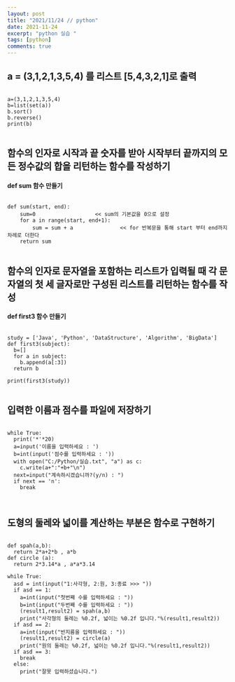```yaml
---
layout: post
title: "2021/11/24 // python"
date: 2021-11-24
excerpt: "python 실습 "
tags: [python]
comments: true
---
```

## a = (3,1,2,1,3,5,4) 를 리스트 [5,4,3,2,1]로 출력

<pre><code>
a=(3,1,2,1,3,5,4)
b=list(set(a))
b.sort()
b.reverse()
print(b)

</code></pre>



## 함수의 인자로 시작과 끝 숫자를 받아 시작부터 끝까지의 모든 정수값의 합을 리턴하는 함수를 작성하기
    

#### def sum 함수 만들기
 <pre><code>
def sum(start, end):         
    sum=0                   << sum의 기본값을 0으로 설정
    for a in range(start, end+1):
        sum = sum + a               << for 반복문을 통해 start 부터 end까지 차례로 더한다
    return sum
    
</code></pre>



## 함수의 인자로 문자열을 포함하는 리스트가 입력될 때 각 문자열의 첫 세 글자로만 구성된 리스트를 리턴하는 함수를 작성


#### def first3 함수 만들기
<pre><code>
study = ['Java', 'Python', 'DataStructure', 'Algorithm', 'BigData']
def first3(subject):
  b=[]
  for a in subject:
    b.append(a[:3])
  return b
  
print(first3(study))

</code></pre>



## 입력한 이름과 점수를 파일에 저장하기


<pre><code>
while True:
  print('*'*20)
  a=input('이름을 입력하세요 : ')
  b=int(input('점수를 입력하세요 : '))
  with open("C:/Python/실습.txt", "a") as c:
    c.write(a+":"+b+"\n")
  next=input("계속하시겠습니까?(y/n) : ")
  if next == 'n':
    break
 
 </code></pre>
 
 
 
 ## 도형의 둘레와 넓이를 계산하는 부분은 함수로 구현하기
 
 
 <pre><code>
def spah(a,b):
  return 2*a+2*b , a*b
def circle (a):
  return 2*3.14*a , a*a*3.14

while True:
  asd = int(input("1:사각형, 2:원, 3:종료 >>> "))
  if asd == 1:
    a=int(input("첫번째 수를 입력하세요 : "))
    b=int(input("두번째 수를 입력하세요 : "))
    (result1,result2) = spah(a,b)
    print("사각형의 둘레는 %0.2f, 넓이는 %0.2f 입니다."%(result1,result2))
  if asd == 2:
    a=int(input("반지름을 입력하세요 : "))
    (result1,result2) = circle(a)
    print("원의 둘레는 %0.2f, 넓이는 %0.2f 입니다."%(result1,result2))
  if asd == 3:
    break
  else:
    print("잘못 입력하셨습니다.")
 
 </code></pre>
 
 
 
